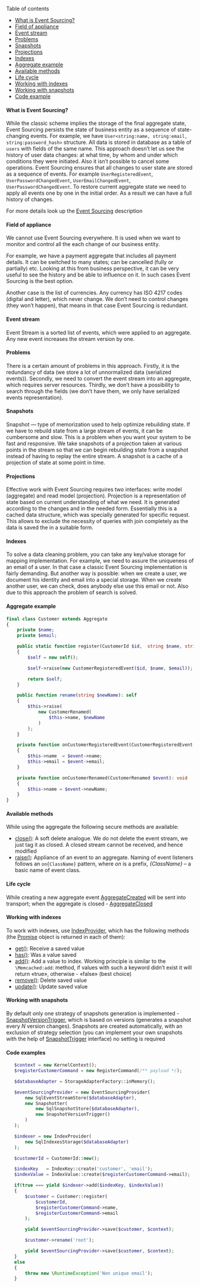 Table of contents
* [What is Event Sourcing?](https://github.com/mmasiukevich/service-bus/blob/master/doc/en_event_sourcing.md#what-is-event-sourcing)
* [Field of appliance](https://github.com/mmasiukevich/service-bus/blob/master/doc/en_event_sourcing.md#field-of-appliance)
* [Event stream](https://github.com/mmasiukevich/service-bus/blob/master/doc/en_event_sourcing.md#event-stream)
* [Problems](https://github.com/mmasiukevich/service-bus/blob/master/doc/en_event_sourcing.md#problems)
* [Snapshots](https://github.com/mmasiukevich/service-bus/blob/master/doc/en_event_sourcing.md#snapshots)
* [Projections](https://github.com/mmasiukevich/service-bus/blob/master/doc/en_event_sourcing.md#projections)
* [Indexes](https://github.com/mmasiukevich/service-bus/blob/master/doc/en_event_sourcing.md#indexes)
* [Aggregate example](https://github.com/mmasiukevich/service-bus/blob/master/doc/en_event_sourcing.md#aggregate-example)
* [Available methods](https://github.com/mmasiukevich/service-bus/blob/master/doc/en_event_sourcing.md#available-methods)
* [Life cycle](https://github.com/mmasiukevich/service-bus/blob/master/doc/en_event_sourcing.md#life-cycle)
* [Working with indexes](https://github.com/mmasiukevich/service-bus/blob/master/doc/en_event_sourcing.md#working-with-indexes)
* [Working with snapshots](https://github.com/mmasiukevich/service-bus/blob/master/doc/en_event_sourcing.md#working-with-snapshots)
* [Code example](https://github.com/mmasiukevich/service-bus/blob/master/doc/en_event_sourcing.md#code-examples)

#### What is Event Sourcing?
While the classic scheme implies the storage of the final aggregate state, Event Sourcing persists the state of business entity as a sequence of state-changing events. For example, we have ```User<string:name, string:email, string:password_hash>``` structure. All data is stored in database as a table of ```users``` with fields of the same name. This approach doesn’t let us see the history of user data changes: at what time, by whom and under which conditions they were initiated. Also it isn’t possible to cancel some operations. Event Sourcing ensures that all changes to user state are stored as a sequence of events. For example ```UserRegisteredEvent```, ```UserPasswordChangedEvent```, ```UserEmailChangedEvent```, ```UserPasswordChangedEvent```. To restore current aggregate state we need to apply all events one by one in the initial order. As a result we can have a full history of changes.

For more details look up the [Event Sourcing](https://microservices.io/patterns/data/event-sourcing.html) description

#### Field of appliance
We cannot use Event Sourcing everywhere. It is used when we want to monitor and control all the each change of our business entity.

For example, we have a payment aggregate that includes all payment details. It can be switched to many states; can be cancelled (fully or partially) etc. Looking at this from business perspective, it can be very useful to see the history and be able to influence on it. In such cases Event Sourcing is the best option.

Another case is the list of currencies. Any currency has ISO 4217 codes (digital and letter), which never change. We don’t need to control changes (they won’t happen), that means in that case Event Sourcing is redundant.

#### Event stream
Event Stream is a sorted list of events, which were applied to an aggregate. Any new event increases the stream version by one.

#### Problems
There is a certain amount of problems in this approach. Firstly, it is the redundancy of data (we store a lot of unnormalized data (serialized events)). Secondly, we need to convert the event stream into an aggregate, which requires server resources. Thirdly, we don’t have a possibility to search through the fields (we don’t have them, we only have serialized events representation).

#### Snapshots
Snapshot — type of memorization used to help optimize rebuilding state. If we have to rebuild state from a large stream of events, it can be cumbersome and slow. This is a problem when you want your system to be fast and responsive. We take snapshots of a projection taken at various points in the stream so that we can begin rebuilding state from a snapshot instead of having to replay the entire stream. A snapshot is a cache of a projection of state at some point in time.

#### Projections
Effective work with Event Sourcing requires two interfaces: write model (aggregate) and read model (projection). Projection is a representation of state based on current understanding of what we need. It is generated according to the changes and in the needed form. Essentially this is a cached data structure, which was specially generated for specific request. This allows to exclude the necessity of queries with join completely as the data is saved the in a suitable form.

#### Indexes
To solve a data cleaning problem, you can take any key/value storage for mapping implementation. For example, we need to assure the uniqueness of an email of a user. In that case a classic Event Sourcing implementation is fairly demanding. But another way is possible: when we create a user, we document his identity and email into a special storage. When we create another user, we can check, does anybody else use this email or not. Also due to this approach the problem of search is solved.

#### Aggregate example
```php
final class Customer extends Aggregate
{
    private $name;
    private $email;

    public static function register(CustomerId $id,  string $name, string $email): self
    {
        $self = new self();

        $self->raise(new CustomerRegisteredEvent($id, $name, $email));

        return $self;
    }

    public function rename(string $newName): self
    {
        $this->raise(
            new CustomerRenamed(
                $this->name, $newName
            )
        );
    }

    private function onCustomerRegisteredEvent(CustomerRegisteredEvent $event): void
    {
        $this->name  = $event->name;
        $this->email = $event->email;
    }

    private function onCustomerRenamed(CustomerRenamed $event): void
    {
        $this->name = $event->newName;
    }
}
```
#### Available methods
While using the aggregate the following secure methods are available:
* [close()](https://github.com/mmasiukevich/service-bus/blob/master/src/EventSourcing/Aggregate.php#L138): A soft delete analogue. We do not delete the event stream, we just tag it as closed. A closed stream cannot be received, and hence modified
* [raise()](https://github.com/mmasiukevich/service-bus/blob/master/src/EventSourcing/Aggregate.php#L108): Appliance of an event to an aggregate. Naming of event listeners follows an ```on{ClassName}``` pattern, where *on* is a prefix, *{ClassName}* – a basic name of event class.

#### Life cycle
While creating a new aggregate event [AggregateCreated](https://github.com/mmasiukevich/service-bus/blob/master/src/EventSourcing/Contract/AggregateCreated.php) will be sent into transport;  when the aggregate is closed - [AggregateClosed](https://github.com/mmasiukevich/service-bus/blob/master/src/EventSourcing/Contract/AggregateClosed.php)

#### Working with indexes
To work with indexes, use [IndexProvider](https://github.com/mmasiukevich/service-bus/blob/master/src/IndexProvider.php), which has the following methods  (the [Promise](https://github.com/amphp/amp/blob/master/lib/Promise.php) object is returned in each of them):
* [get()](https://github.com/mmasiukevich/service-bus/blob/master/src/IndexProvider.php#L54): Receive a saved value
* [has()](https://github.com/mmasiukevich/service-bus/blob/master/src/IndexProvider.php#L91): Was a value saved
* [add()](https://github.com/mmasiukevich/service-bus/blob/master/src/IndexProvider.php#L126): Add a value to index. Working principle is similar to the ```\Memcached:add```: method, if values with such a keyword didn’t exist it will return «true», otherwise - «false» (best choice)
* [remove()](https://github.com/mmasiukevich/service-bus/blob/master/src/IndexProvider.php#L165): Delete saved value
* [update()](https://github.com/mmasiukevich/service-bus/blob/master/src/IndexProvider.php#L181): Update saved value

#### Working with snapshots
By default only one strategy of snapshots generation is implemented - [SnapshotVersionTrigger](https://github.com/mmasiukevich/service-bus/blob/master/src/EventSourcingSnapshots/Trigger/SnapshotVersionTrigger.php), which is based on versions (generates a snapshot every *N* version changes). Snapshots are created automatically, with an exclusion of strategy selection (you can implement your own snapshots with the help of  [SnapshotTrigger](https://github.com/mmasiukevich/service-bus/blob/master/src/EventSourcingSnapshots/Trigger/SnapshotTrigger.php) interface) no setting is required

#### Code examples
```php
   $context = new KernelContext();
   $registerCustomerCommand = new RegisterCommand(/** payload */);

   $databaseAdapter = StorageAdapterFactory::inMemory();

   $eventSourcingProvider = new EventSourcingProvider(
       new SqlEventStreamStore($databaseAdapter),
       new Snapshotter(
           new SqlSnapshotStore($databaseAdapter),
           new SnapshotVersionTrigger()
       )
   );

   $indexer = new IndexProvider(
       new SqlIndexesStorage($databaseAdapter)
   );

   $customerId = CustomerId::new();

   $indexKey   = IndexKey::create('customer', 'email');
   $indexValue = IndexValue::create($registerCustomerCommand->email);

   if(true === yield $indexer->add($indexKey, $indexValue))
   {
       $customer = Customer::register(
           $customerId,
           $registerCustomerCommand->name,
           $registerCustomerCommand->email
       );

       yield $eventSourcingProvider->save($customer, $context);

       $customer->rename('root');

       yield $eventSourcingProvider->save($customer, $context);
   }
   else
   {
       throw new \RuntimeException('Non unique email');
   }
```
